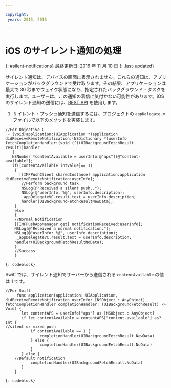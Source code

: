 ```yaml
---

copyright:
 years: 2015, 2016

---
```


# iOS のサイレント通知の処理
{: #silent-notifications}
最終更新日: 2016 年 11 月 10 日
{: .last-updated}

サイレント通知は、デバイスの画面に表示されません。これらの通知は、アプリケーションがバックグラウンドで受け取ります。その結果、アプリケーションは最大で 30 秒までウェイク状態になり、指定されたバックグラウンド・タスクを実行します。ユーザーは、この通知の着信に気付かない可能性があります。iOS のサイレント通知の送信には、[REST API](https://mobile.{DomainName}/imfpush/) を使用します。   

1. サイレント・プッシュ通知を送信するには、プロジェクトの `appDelegate.m` ファイルで以下のメソッドを実装します。

```
//For Objective C
 - (void)application:(UIApplication *)application didReceiveRemoteNotification:(NSDictionary *)userInfo fetchCompletionHandler:(void (^)(UIBackgroundFetchResult result))handler
   {
   NSNumber *contentAvailable = userInfo[@"aps"][@"content-available"];
   if([contentAvailable intValue]== 1)
	{
      [[IMFPushClient sharedInstance] application:application didReceiveRemoteNotification:userInfo];
       //Perform background task
       NSLog(@"Received a silent push..");
       NSLog(@"userInfo: %@", userInfo.description);
       _appDelegateVC.result.text = userInfo.description;
       handler(UIBackgroundFetchResultNewData);
    }
    else
	{
    //Normal Notification
    [[IMFPushAppManager get] notificationReceived:userInfo];
    NSLog(@"Received a normal notification.");
    NSLog(@"userInfo: %@", userInfo.description);
     _appDelegateVC.result.text = userInfo.description;
    handler(UIBackgroundFetchResultNoData);
    }
    //Success
    }
```
    {: codeblock}

Swift では、サイレント通知でサーバーから送信される `contentAvailable` の値は 1 です。

```
//For Swift
	 func application(application: UIApplication, didReceiveRemoteNotification userInfo: [NSObject : AnyObject], fetchCompletionHandler completionHandler: (UIBackgroundFetchResult) -> Void) {
       let contentAPS = userInfo["aps"] as [NSObject : AnyObject]
       if let contentAvailable = contentAPS["content-available"] as? Int {
//silent or mixed push
           if contentAvailable == 1 {
               completionHandler(UIBackgroundFetchResult.NewData)
           } else {
               completionHandler(UIBackgroundFetchResult.NoData)
           }
       } else {
    //Default notification
           completionHandler(UIBackgroundFetchResult.NoData)
       }
    }
```
	{: codeblock}

